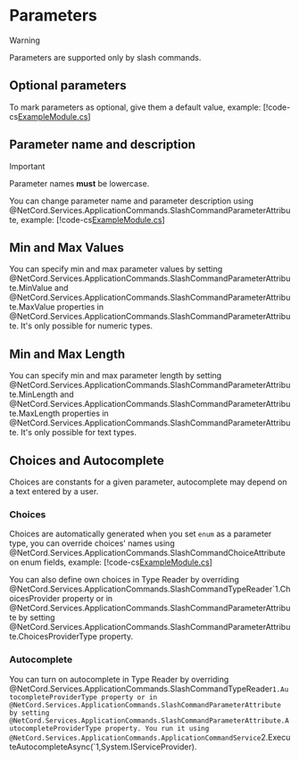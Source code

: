 # Parameters

> [!WARNING]
> Parameters are supported only by slash commands.

## Optional parameters
To mark parameters as optional, give them a default value, example:
[!code-cs[ExampleModule.cs](Parameters/ExampleModule.cs#L9-L14)]

## Parameter name and description

> [!IMPORTANT]
> Parameter names **must** be lowercase.

You can change parameter name and parameter description using @NetCord.Services.ApplicationCommands.SlashCommandParameterAttribute, example:
[!code-cs[ExampleModule.cs](Parameters/ExampleModule.cs#L16-L20)]

## Min and Max Values
You can specify min and max parameter values by setting @NetCord.Services.ApplicationCommands.SlashCommandParameterAttribute.MinValue and @NetCord.Services.ApplicationCommands.SlashCommandParameterAttribute.MaxValue properties in @NetCord.Services.ApplicationCommands.SlashCommandParameterAttribute. It's only possible for numeric types.

## Min and Max Length
You can specify min and max parameter length by setting @NetCord.Services.ApplicationCommands.SlashCommandParameterAttribute.MinLength and @NetCord.Services.ApplicationCommands.SlashCommandParameterAttribute.MaxLength properties in @NetCord.Services.ApplicationCommands.SlashCommandParameterAttribute. It's only possible for text types.

## Choices and Autocomplete
Choices are constants for a given parameter, autocomplete may depend on a text entered by a user.

### Choices
Choices are automatically generated when you set `enum` as a parameter type, you can override choices' names using @NetCord.Services.ApplicationCommands.SlashCommandChoiceAttribute on enum fields, example:
[!code-cs[ExampleModule.cs](Parameters/ExampleModule.cs#L22-L35)]

You can also define own choices in Type Reader by overriding @NetCord.Services.ApplicationCommands.SlashCommandTypeReader`1.ChoicesProvider property or in @NetCord.Services.ApplicationCommands.SlashCommandParameterAttribute by setting @NetCord.Services.ApplicationCommands.SlashCommandParameterAttribute.ChoicesProviderType property.

### Autocomplete
You can turn on autocomplete in Type Reader by overriding @NetCord.Services.ApplicationCommands.SlashCommandTypeReader`1.AutocompleteProviderType property or in @NetCord.Services.ApplicationCommands.SlashCommandParameterAttribute by setting @NetCord.Services.ApplicationCommands.SlashCommandParameterAttribute.AutocompleteProviderType property. You run it using @NetCord.Services.ApplicationCommands.ApplicationCommandService`2.ExecuteAutocompleteAsync(`1,System.IServiceProvider).